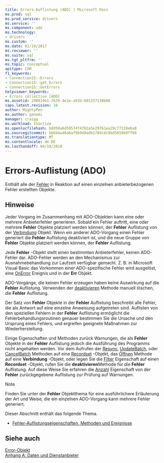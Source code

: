 ```yaml
---
title: Errors-Auflistung (ADO) | Microsoft Docs
ms.prod: sql
ms.prod_service: drivers
ms.service: ''
ms.component: ado
ms.technology:
- drivers
ms.custom: ''
ms.date: 01/19/2017
ms.reviewer: ''
ms.suite: sql
ms.tgt_pltfrm: ''
ms.topic: conceptual
apitype: COM
f1_keywords:
- Connection15::Errors
- Connection15::get_Errors
- Connection15::GetErrors
helpviewer_keywords:
- Errors collection [ADO]
ms.assetid: 290819e1-7b39-4e1e-a93b-801257138b00
caps.latest.revision: 10
author: MightyPen
ms.author: genemi
manager: craigg
ms.workload: Inactive
ms.openlocfilehash: bdd58a6d59574f4782a5e29761ea29c77328e6a8
ms.sourcegitcommit: bb044a48a6af9b9d8edb178dc8c8bd5658b9ff68
ms.translationtype: MT
ms.contentlocale: de-DE
ms.lasthandoff: 04/18/2018
---
```

# <a name="errors-collection-ado"></a>Errors-Auflistung (ADO)
Enthält alle der [Fehler](../../../ado/reference/ado-api/error-object.md) in Reaktion auf einen einzelnen anbieterbezogenen Fehler erstellten Objekte.  
  
## <a name="remarks"></a>Hinweise  
 Jeder Vorgang im Zusammenhang mit ADO-Objekten kann eine oder mehrere Anbieterfehler generieren. Sobald ein Fehler auftritt, eine oder mehrere **Fehler** Objekte platziert werden können, der **Fehler** Auflistung von der [Verbindung](../../../ado/reference/ado-api/connection-object-ado.md) Objekt. Wenn ein anderer ADO-Vorgang einen Fehler generiert die **Fehler** Auflistung deaktiviert ist, und die neue Gruppe von **Fehler** Objekte platziert werden können, der **Fehler** Auflistung.  
  
 Jede **Fehler** -Objekt stellt einen bestimmten Anbieterfehler, keinen ADO-Fehler dar. ADO-Fehler werden an den Mechanismus zur Ausnahmebehandlung zur Laufzeit verfügbar gemacht. Z. B. in Microsoft Visual Basic das Vorkommen einer ADO-spezifische Fehler wird ausgelöst, eine [OnError](../../../ado/reference/rds-api/onerror-event-rds.md) Ereignis und in der **Err** Objekt.  
  
 ADO-Vorgänge, die keinen Fehler erzeugen haben keine Auswirkung auf die **Fehler** Auflistung. Verwenden der [deaktivieren](../../../ado/reference/ado-api/clear-method-ado.md) Methode manuell löschen, die **Fehler** Auflistung.  
  
 Der Satz von **Fehler** Objekte in der **Fehler** Auflistung beschreibt alle Fehler, die als Antwort auf eine einzelne Anweisung aufgetreten sind. Auflisten von den speziellen Fehlern in der **Fehler** Auflistung ermöglicht die Fehlerbehandlungsroutinen genauer bestimmen Sie die Ursache und den Ursprung eines Fehlers, und ergreifen geeignete Maßnahmen zur Wiederherstellung.  
  
 Einige Eigenschaften und Methoden zurück Warnungen, die als **Fehler** Objekte in der **Fehler** Auflistung jedoch die Ausführung des Programms nicht angehalten werden. Vor dem Aufrufen der [Resync](../../../ado/reference/ado-api/resync-method.md), [UpdateBatch](../../../ado/reference/ado-api/updatebatch-method.md), oder [CancelBatch](../../../ado/reference/ado-api/cancelbatch-method-ado.md) Methoden auf eine [Recordset](../../../ado/reference/ado-api/recordset-object-ado.md) -Objekt, das [Öffnen](../../../ado/reference/ado-api/open-method-ado-connection.md) Methode auf eine **Verbindung** -Objekt, oder legen Sie die [Filter](../../../ado/reference/ado-api/filter-property.md) Eigenschaft auf einen **Recordset** -Objekt, rufen Sie die **deaktivieren**Methode für die **Fehler** Auflistung. Auf diese Weise Sie erfahren die [Anzahl](../../../ado/reference/ado-api/count-property-ado.md) Eigenschaft von der **Fehler** zurückgegebene Auflistung zur Prüfung auf Warnungen.  
  
> [!NOTE]
>  Finden Sie unter der **Fehler** Objektthema für eine ausführlichere Erläuterung der Art und Weise, die ein einzelnen ADO-Vorgang kann mehrere Fehler generiert.  
  
 Dieser Abschnitt enthält das folgende Thema.  
  
-   [Fehler-Auflistungseigenschaften, Methoden und Ereignisse](../../../ado/reference/ado-api/errors-collection-properties-methods-and-events.md)  
  
## <a name="see-also"></a>Siehe auch  
 [Error-Objekt](../../../ado/reference/ado-api/error-object.md)   
 [Anhang A: Daten und Dienstanbieter](../../../ado/guide/appendixes/appendix-a-providers.md)
